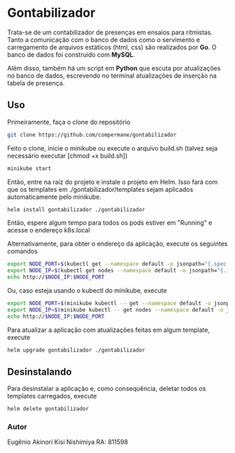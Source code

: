 # Gontabilizador
Trata-se de um contabilizador de presenças em ensaios para ritmistas. Tanto a comunicação com o banco de dados como o servimento e carregamento de arquivos estáticos (html, css) são realizados por **Go**. O banco de dados foi construído com **MySQL**.

Além disso, também há um script em **Python** que escuta por atualizações no banco de dados, escrevendo no terminal atualizações de inserção na tabela de presença.

## Uso
Primeiramente, faça o clone do repositório
```bash
git clone https://github.com/compermane/gontabilizador
```

Feito o clone, inicie o minikube ou execute o arquivo build.sh (talvez seja necessário executar [chmod +x build.sh])
```bash
minikube start
```

Então, entre na raíz do projeto e instale o projeto em Helm. Isso fará com que os templates em ./gontabilizador/templates sejam aplicados automaticamente pelo minikube.
```bash
helm install gontabilizador ./gontabilizador
```
Então, espere algum tempo para todos os pods estiver em "Running" e acesse o endereço k8s.local

Alternativamente, para obter o endereço da aplicação, execute os seguintes comandos
```bash
export NODE_PORT=$(kubectl get --namespace default -o jsonpath="{.spec.ports[0].nodePort}" services gontabilizador)
export NODE_IP=$(kubectl get nodes --namespace default -o jsonpath="{.items[0].status.addresses[0].address}")
echo http://$NODE_IP:$NODE_PORT
```

Ou, caso esteja usando o kubectl do minikube, execute
```bash
export NODE_PORT=$(minikube kubectl -- get --namespace default -o jsonpath="{.spec.ports[0].nodePort}" services gontabilizador)
export NODE_IP=$(minikube kubectl -- get nodes --namespace default -o jsonpath="{.items[0].status.addresses[0].address}")
echo http://$NODE_IP:$NODE_PORT
```

Para atualizar a aplicação com atualizações feitas em algum template, execute
```bash
helm upgrade gontabilizador ./gontabilizador
```

## Desinstalando
Para desinstalar a aplicação e, como consequência, deletar todos os templates carregados, execute

```bash
helm delete gontabilizador
```

### Autor
Eugênio Akinori Kisi Nishimiya RA: 811598
